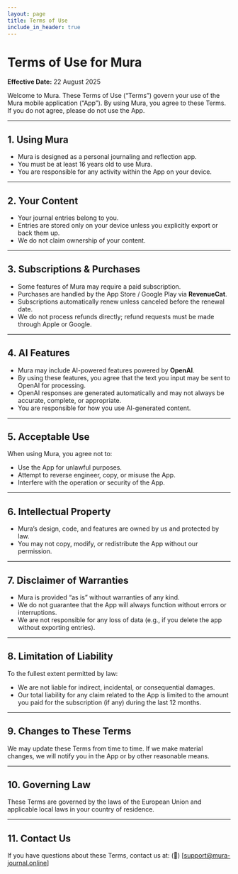 ```yaml
---
layout: page
title: Terms of Use
include_in_header: true
---
```


# Terms of Use for Mura

**Effective Date:** 22 August 2025

Welcome to Mura. These Terms of Use (“Terms”) govern your use of the Mura mobile application (“App”). By using Mura, you agree to these Terms. If you do not agree, please do not use the App.

---

## 1. Using Mura

- Mura is designed as a personal journaling and reflection app.  
- You must be at least 16 years old to use Mura.  
- You are responsible for any activity within the App on your device.

---

## 2. Your Content

- Your journal entries belong to you.  
- Entries are stored only on your device unless you explicitly export or back them up.  
- We do not claim ownership of your content.

---

## 3. Subscriptions & Purchases

- Some features of Mura may require a paid subscription.  
- Purchases are handled by the App Store / Google Play via **RevenueCat**.  
- Subscriptions automatically renew unless canceled before the renewal date.  
- We do not process refunds directly; refund requests must be made through Apple or Google.

---

## 4. AI Features

- Mura may include AI-powered features powered by **OpenAI**.  
- By using these features, you agree that the text you input may be sent to OpenAI for processing.  
- OpenAI responses are generated automatically and may not always be accurate, complete, or appropriate.  
- You are responsible for how you use AI-generated content.

---

## 5. Acceptable Use

When using Mura, you agree not to:  
- Use the App for unlawful purposes.  
- Attempt to reverse engineer, copy, or misuse the App.  
- Interfere with the operation or security of the App.

---

## 6. Intellectual Property

- Mura’s design, code, and features are owned by us and protected by law.  
- You may not copy, modify, or redistribute the App without our permission.

---

## 7. Disclaimer of Warranties

- Mura is provided “as is” without warranties of any kind.  
- We do not guarantee that the App will always function without errors or interruptions.  
- We are not responsible for any loss of data (e.g., if you delete the app without exporting entries).

---

## 8. Limitation of Liability

To the fullest extent permitted by law:  
- We are not liable for indirect, incidental, or consequential damages.  
- Our total liability for any claim related to the App is limited to the amount you paid for the subscription (if any) during the last 12 months.

---

## 9. Changes to These Terms

We may update these Terms from time to time. If we make material changes, we will notify you in the App or by other reasonable means.

---

## 10. Governing Law

These Terms are governed by the laws of the European Union and applicable local laws in your country of residence.

---

## 11. Contact Us

If you have questions about these Terms, contact us at:  (📧) [support@mura-journal.online]
